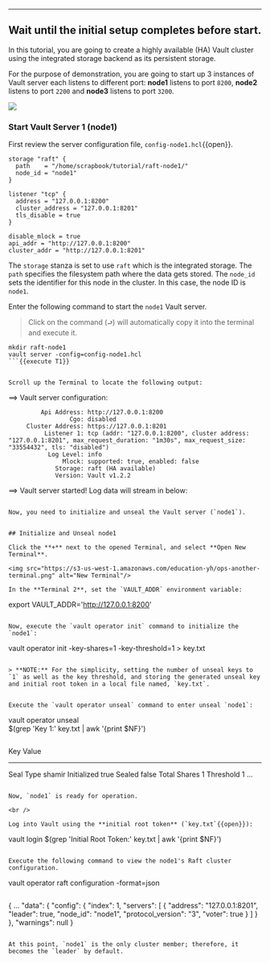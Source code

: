 -----
Wait until the initial setup completes before start.
-----

In this tutorial, you are going to create a highly available (HA) Vault cluster using the integrated storage backend as its persistent storage.

For the purpose of demonstration, you are going to start up 3 instances of Vault server each listens to different port: **node1** listens to port `8200`, **node2** listens to port `2200` and **node3** listens to port `3200`.

![](https://education-yh.s3-us-west-1.amazonaws.com/screenshots/raft-cluster.png)


### Start Vault Server 1 (node1)

First review the server configuration file, `config-node1.hcl`{{open}}.

```
storage "raft" {
  path    = "/home/scrapbook/tutorial/raft-node1/"
  node_id = "node1"
}

listener "tcp" {
  address = "127.0.0.1:8200"
  cluster_address = "127.0.0.1:8201"
  tls_disable = true
}

disable_mlock = true
api_addr = "http://127.0.0.1:8200"
cluster_addr = "http://127.0.0.1:8201"
```

The `storage` stanza is set to use `raft` which is the integrated storage. The `path` specifies the filesystem path where the data gets stored. The `node_id` sets the identifier for this node in the cluster. In this case, the node ID is `node1`.


Enter the following command to start the `node1` Vault server.  

> Click on the command (`⮐`) will automatically copy it into the terminal and execute it.

```
mkdir raft-node1
vault server -config=config-node1.hcl
```{{execute T1}}


Scroll up the Terminal to locate the following output:

```
==> Vault server configuration:

             Api Address: http://127.0.0.1:8200
                     Cgo: disabled
         Cluster Address: https://127.0.0.1:8201
              Listener 1: tcp (addr: "127.0.0.1:8200", cluster address: "127.0.0.1:8201", max_request_duration: "1m30s", max_request_size: "33554432", tls: "disabled")
               Log Level: info
                   Mlock: supported: true, enabled: false
                 Storage: raft (HA available)
                 Version: Vault v1.2.2

==> Vault server started! Log data will stream in below:
```

Now, you need to initialize and unseal the Vault server (`node1`).


## Initialize and Unseal node1

Click the **+** next to the opened Terminal, and select **Open New Terminal**.

<img src="https://s3-us-west-1.amazonaws.com/education-yh/ops-another-terminal.png" alt="New Terminal"/>

In the **Terminal 2**, set the `VAULT_ADDR` environment variable:

```
export VAULT_ADDR='http://127.0.0.1:8200'
```{{execute T2}}

Now, execute the `vault operator init` command to initialize the `node1`:

```
vault operator init -key-shares=1 -key-threshold=1 > key.txt
```{{execute T2}}

> **NOTE:** For the simplicity, setting the number of unseal keys to `1` as well as the key threshold, and storing the generated unseal key and initial root token in a local file named, `key.txt`.


Execute the `vault operator unseal` command to enter unseal `node1`:

```
vault operator unseal \
    $(grep 'Key 1:' key.txt | awk '{print $NF}')
```{{execute T2}}

```
Key                    Value
---                    -----
Seal Type              shamir
Initialized            true
Sealed                 false
Total Shares           1
Threshold              1
...
```

Now, `node1` is ready for operation.

<br />

Log into Vault using the **initial root token** (`key.txt`{{open}}):

```
vault login $(grep 'Initial Root Token:' key.txt | awk '{print $NF}')
```{{execute T2}}

Execute the following command to view the node1's Raft cluster configuration.

```
vault operator raft configuration -format=json
```{{execute T2}}

```
{
  ...
  "data": {
    "config": {
      "index": 1,
      "servers": [
        {
          "address": "127.0.0.1:8201",
          "leader": true,
          "node_id": "node1",
          "protocol_version": "3",
          "voter": true
        }
      ]
    }
  },
  "warnings": null
}
```

At this point, `node1` is the only cluster member; therefore, it becomes the `leader` by default.
